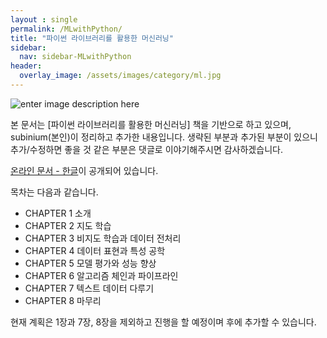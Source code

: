```yaml
---
layout : single
permalink: /MLwithPython/
title: "파이썬 라이브러리를 활용한 머신러닝"
sidebar:
  nav: sidebar-MLwithPython
header:
  overlay_image: /assets/images/category/ml.jpg
---
```


![enter image description here](http://www.hanbit.co.kr/data/books/B6119391002_l.jpg)

본 문서는 [파이썬 라이브러리를 활용한 머신러닝] 책을 기반으로 하고 있으며, subinium(본인)이 정리하고 추가한 내용입니다. 생략된 부분과 추가된 부분이 있으니 추가/수정하면 좋을 것 같은 부분은 댓글로 이야기해주시면 감사하겠습니다.

[온라인 문서 - 한글](http://fliphtml5.com/hkuy/bdgq/basic)이 공개되어 있습니다.

목차는 다음과 같습니다.

- CHAPTER 1 소개
- CHAPTER 2 지도 학습
- CHAPTER 3 비지도 학습과 데이터 전처리
- CHAPTER 4 데이터 표현과 특성 공학
- CHAPTER 5 모델 평가와 성능 향상
- CHAPTER 6 알고리즘 체인과 파이프라인
- CHAPTER 7 텍스트 데이터 다루기
- CHAPTER 8 마무리

현재 계획은 1장과 7장, 8장을 제외하고 진행을 할 예정이며 후에 추가할 수 있습니다.
